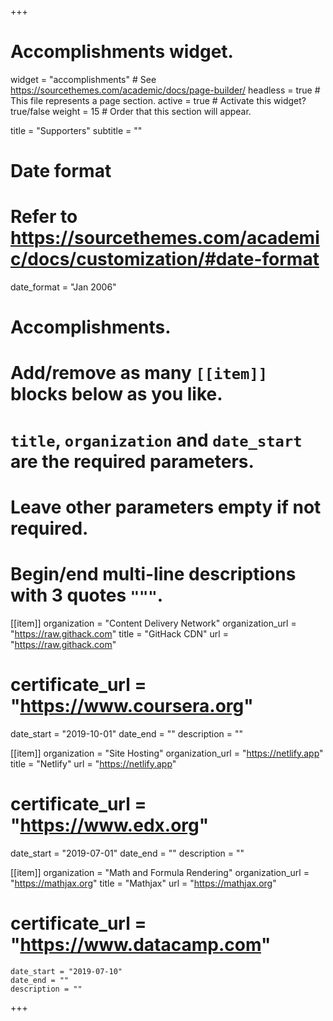 +++
# Accomplishments widget.
widget = "accomplishments"  # See https://sourcethemes.com/academic/docs/page-builder/
headless = true  # This file represents a page section.
active = true  # Activate this widget? true/false
weight = 15  # Order that this section will appear.

title = "Supporters"
subtitle = ""

# Date format
#   Refer to https://sourcethemes.com/academic/docs/customization/#date-format
date_format = "Jan 2006"

# Accomplishments.
#   Add/remove as many `[[item]]` blocks below as you like.
#   `title`, `organization` and `date_start` are the required parameters.
#   Leave other parameters empty if not required.
#   Begin/end multi-line descriptions with 3 quotes `"""`.

[[item]]
  organization = "Content Delivery Network"
  organization_url = "https://raw.githack.com"
  title = "GitHack CDN"
  url = "https://raw.githack.com"
# certificate_url = "https://www.coursera.org"
  date_start = "2019-10-01"
  date_end = ""
  description = ""

[[item]]
  organization = "Site Hosting"
  organization_url = "https://netlify.app"
  title = "Netlify"
  url = "https://netlify.app"
#  certificate_url = "https://www.edx.org"
  date_start = "2019-07-01"
  date_end = ""
  description = ""

  [[item]]
    organization = "Math and Formula Rendering"
    organization_url = "https://mathjax.org"
    title = "Mathjax"
    url = "https://mathjax.org"
  #  certificate_url = "https://www.datacamp.com"
    date_start = "2019-07-10"
    date_end = ""
    description = ""
+++
